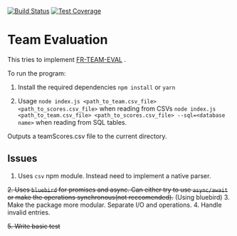 [![Build Status](https://travis-ci.org/mukkachaitanya/fr_team_eval.svg?branch=master)](https://travis-ci.org/mukkachaitanya/fr_team_eval) [![Test Coverage](https://codeclimate.com/github/mukkachaitanya/fr_team_eval/badges/coverage.svg)](https://codeclimate.com/github/mukkachaitanya/fr_team_eval/coverage)
# Team Evaluation
This tries to implement [FR-TEAM-EVAL](https://github.com/AutolabJS/AutolabJS/wiki/FR-Team-Evaluation) .

To run the program:

1. Install the required dependencies
```npm install```
or
```yarn```

2. Usage `node index.js <path_to_team.csv_file> <path_to_scores.csv_file>` when reading from CSVs
   `node index.js <path_to_team.csv_file> <path_to_scores.csv_file> --sql=<database name>` when reading from SQL tables.

Outputs a teamScores.csv file to the current directory.

## Issues

1. Uses `csv` npm module. Instead need to implement a native parser.

~~2. Uses `bluebird` for promises and async. Can either try to use `async/await` or make the operations synchronous(not reccomended).~~ (Using bluebird)
3. Make the package more modular. Separate I/O and operations.
4. Handle invalid entries.

~~5. Write basic test~~
